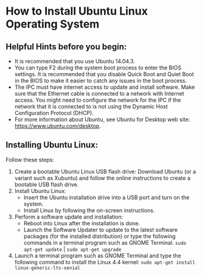 # How to Install Ubuntu Linux Operating System

## Helpful Hints before you begin:

* It is recommended that you use Ubuntu 14.04.3.
* You can type F2 during the system boot process to enter the BIOS settings. It is recommended that you disable Quick Boot and Quiet Boot in the BIOS to make it easier to catch any issues in the boot process.
* The IPC must have internet access to update and install software. Make sure that the Ethernet cable is connected to a network with Internet access. You might need to configure the network for the IPC if the network that it is connected to is not using the Dynamic Host Configuration Protocol (DHCP).
* For more information about Ubuntu, see Ubuntu for Desktop web site: https://www.ubuntu.com/desktop.
## Installing Ubuntu Linux:
Follow these steps:
1.	Create a bootable Ubuntu Linux USB flash drive:
Download Ubuntu (or a variant such as Xubuntu) and follow the online instructions to create a bootable USB flash drive.
2.	Install Ubuntu Linux:
    * Insert the Ubuntu installation drive into a USB port and turn on the system. 
    * Install Linux by following the on-screen instructions.
3.	Perform a software update and installation: 
    * Reboot into Linux after the installation is done. 
    * Launch the Software Updater to update to the latest software packages (for the installed distribution) or type the following commands in a terminal program such as GNOME Terminal.
      ```sudo apt-get update``` |
      ```sudo apt-get upgrade```
4.  Launch a terminal program such as GNOME Terminal and type the following command to install the Linux 4.4 kernel:
      ```sudo apt-get install linux-generic-lts-xenial```
